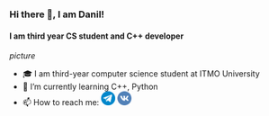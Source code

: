 ### Hi there 👋, I am Danil!
#### I am third year CS student and C++ developer

*picture*

- 🎓 I am third-year computer science student at ITMO University
- 🌱 I’m currently learning C++, Python
- 📫 How to reach me:
[<img src='src/image/tg.png' alt='Telegram' height='25'>](https://t.me/denny178)
[<img src='src/image/vk.png' alt='VK' height='25'>](https://vk.com/denny178)
<!--
**Dennymf/Dennymf** is a ✨ _special_ ✨ repository because its `README.md` (this file) appears on your GitHub profile.

Here are some ideas to get you started:

- 🔭 I’m currently working on ...
- 🌱 I’m currently learning ...
- 👯 I’m looking to collaborate on ...
- 🤔 I’m looking for help with ...
- 💬 Ask me about ...
- 📫 How to reach me: ...
- 😄 Pronouns: ...
- ⚡ Fun fact: ...
-->

